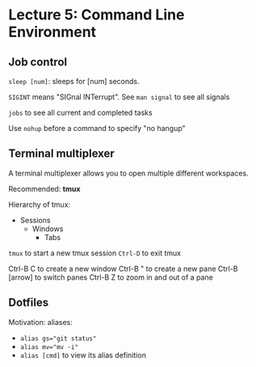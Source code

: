 # Lecture 5: Command Line Environment

## Job control
`sleep [num]`: sleeps for [num] seconds.

`SIGINT` means "SIGnal INTerrupt". See `man signal` to see all signals

`jobs` to see all current and completed tasks

Use `nohup` before a command to specify "no hangup"

## Terminal multiplexer
A terminal multiplexer allows you to open multiple different workspaces.

Recommended: **tmux**

Hierarchy of tmux:
- Sessions
	- Windows
		- Tabs

`tmux` to start a new tmux session
`Ctrl-D` to exit tmux

Ctrl-B C to create a new window
Ctrl-B " to create a new pane
Ctrl-B [arrow] to switch panes
Ctrl-B Z to zoom in and out of a pane


## Dotfiles
Motivation: aliases:
- `alias gs="git status"`
- `alias mv="mv -i"`
- `alias [cmd]` to view its alias definition

